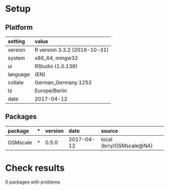 # Setup

## Platform

|setting  |value                        |
|:--------|:----------------------------|
|version  |R version 3.3.2 (2016-10-31) |
|system   |x86_64, mingw32              |
|ui       |RStudio (1.0.136)            |
|language |(EN)                         |
|collate  |German_Germany.1252          |
|tz       |Europe/Berlin                |
|date     |2017-04-12                   |

## Packages

|package  |*  |version |date       |source                   |
|:--------|:--|:-------|:----------|:------------------------|
|OSMscale |*  |0.5.0   |2017-04-12 |local (brry/OSMscale@NA) |

# Check results
0 packages with problems


